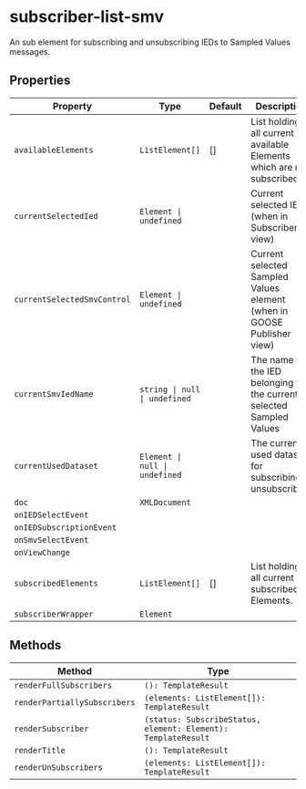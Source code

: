 # subscriber-list-smv

An sub element for subscribing and unsubscribing IEDs to Sampled Values messages.

## Properties

| Property                    | Type                           | Default | Description                                      |
|-----------------------------|--------------------------------|---------|--------------------------------------------------|
| `availableElements`         | `ListElement[]`                | []      | List holding all current available Elements which are not subscribed. |
| `currentSelectedIed`        | `Element \| undefined`         |         | Current selected IED (when in Subscriber view)   |
| `currentSelectedSmvControl` | `Element \| undefined`         |         | Current selected Sampled Values element (when in GOOSE Publisher view) |
| `currentSmvIedName`         | `string \| null \| undefined`  |         | The name of the IED belonging to the current selected Sampled Values |
| `currentUsedDataset`        | `Element \| null \| undefined` |         | The current used dataset for subscribing / unsubscribing |
| `doc`                       | `XMLDocument`                  |         |                                                  |
| `onIEDSelectEvent`          |                                |         |                                                  |
| `onIEDSubscriptionEvent`    |                                |         |                                                  |
| `onSmvSelectEvent`          |                                |         |                                                  |
| `onViewChange`              |                                |         |                                                  |
| `subscribedElements`        | `ListElement[]`                | []      | List holding all current subscribed Elements.    |
| `subscriberWrapper`         | `Element`                      |         |                                                  |

## Methods

| Method                       | Type                                             |
|------------------------------|--------------------------------------------------|
| `renderFullSubscribers`      | `(): TemplateResult`                             |
| `renderPartiallySubscribers` | `(elements: ListElement[]): TemplateResult`      |
| `renderSubscriber`           | `(status: SubscribeStatus, element: Element): TemplateResult` |
| `renderTitle`                | `(): TemplateResult`                             |
| `renderUnSubscribers`        | `(elements: ListElement[]): TemplateResult`      |

